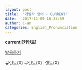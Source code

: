 ```yaml
---
layout: post
title:  "개발자 영어 - CURRENT"
date:   2017-11-09 16:35:59
author: C-an
categories: English_Pronunciation
---
```


**current [커런트]**

<a href="https://dict-dn.pstatic.net/naver/dic/naverdic/endic/pron/clear/uk/000/C00138.mp3?_lsu_sa_=3b785153bdb33cb6ac92f13f3a2402f32d326225d70b4f8b60f2f67bfb5c61f1ea5d67636875fd7609396c15282b70f9a88d94b81a238358570941dbaf2fc72a50491e460259a96cea0eb3c4b17914ce">발음듣기</a>

큐런트(X) 쿠런트(X) -렌트(X)